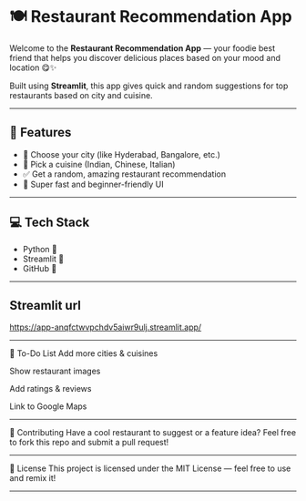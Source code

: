 # 🍽️ Restaurant Recommendation App

Welcome to the **Restaurant Recommendation App** — your foodie best friend that helps you discover delicious places based on your mood and location 😋✨

Built using **Streamlit**, this app gives quick and random suggestions for top restaurants based on city and cuisine.

---

## 🌟 Features

- 📍 Choose your city (like Hyderabad, Bangalore, etc.)
- 🍱 Pick a cuisine (Indian, Chinese, Italian)
- ✅ Get a random, amazing restaurant recommendation
- 🎯 Super fast and beginner-friendly UI

---

## 💻 Tech Stack

- Python 🐍
- Streamlit 🚀
- GitHub 🧡

---
## Streamlit url
https://app-anqfctwvpchdv5aiwr9ulj.streamlit.app/

---

📝 To-Do List
 Add more cities & cuisines

 Show restaurant images

 Add ratings & reviews

 Link to Google Maps

 ---

🤝 Contributing
Have a cool restaurant to suggest or a feature idea?
Feel free to fork this repo and submit a pull request!

---

📄 License
This project is licensed under the MIT License — feel free to use and remix it!

---
